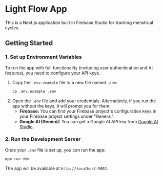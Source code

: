 # Light Flow App

This is a Next.js application built in Firebase Studio for tracking menstrual cycles.

## Getting Started

### 1. Set up Environment Variables

To run the app with full functionality (including user authentication and AI features), you need to configure your API keys.

1.  Copy the `.env.example` file to a new file named `.env`:
    ```bash
    cp .env.example .env
    ```
2.  Open the `.env` file and add your credentials. Alternatively, if you run the app without the keys, it will prompt you for them.
    -   **Firebase:** You can find your Firebase project's configuration keys in your Firebase project settings under "General".
    -   **Google AI (Gemini):** You can get a Google AI API key from [Google AI Studio](https://aistudio.google.com/app/apikey).

### 2. Run the Development Server

Once your `.env` file is set up, you can run the app:

```bash
npm run dev
```

The app will be available at `http://localhost:9002`.

